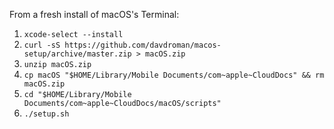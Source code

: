 From a fresh install of macOS's Terminal:

1. `xcode-select --install`
2. `curl -sS https://github.com/davdroman/macos-setup/archive/master.zip > macOS.zip`
3. `unzip macOS.zip`
4. `cp macOS "$HOME/Library/Mobile Documents/com~apple~CloudDocs" && rm macOS.zip`
5. `cd "$HOME/Library/Mobile Documents/com~apple~CloudDocs/macOS/scripts"`
6. `./setup.sh`
